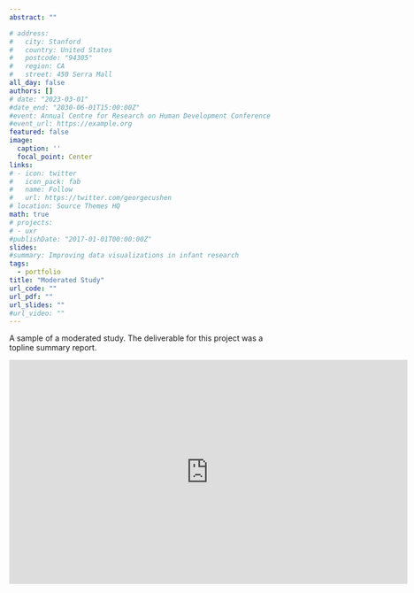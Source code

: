 ```yaml
---
abstract: ""

# address:
#   city: Stanford
#   country: United States
#   postcode: "94305"
#   region: CA
#   street: 450 Serra Mall
all_day: false
authors: []
# date: "2023-03-01"
#date_end: "2030-06-01T15:00:00Z"
#event: Annual Centre for Research on Human Development Conference
#event_url: https://example.org
featured: false
image:
  caption: ''
  focal_point: Center
links:
# - icon: twitter
#   icon_pack: fab
#   name: Follow
#   url: https://twitter.com/georgecushen
# location: Source Themes HQ
math: true
# projects:
# - uxr
#publishDate: "2017-01-01T00:00:00Z"
slides: 
#summary: Improving data visualizations in infant research
tags:
  - portfolio
title: "Moderated Study"
url_code: ""
url_pdf: ""
url_slides: ""
#url_video: ""
---
```

A sample of a moderated study. The deliverable for this project was a topline summary report.

<iframe src="https://onedrive.live.com/embed?cid=77FAE923E34BC1FE&resid=77FAE923E34BC1FE%2111094&authkey=AEo4xNJa65MaAb0&em=2" width="720" height="405" frameborder="0" scrolling="no"></iframe>
